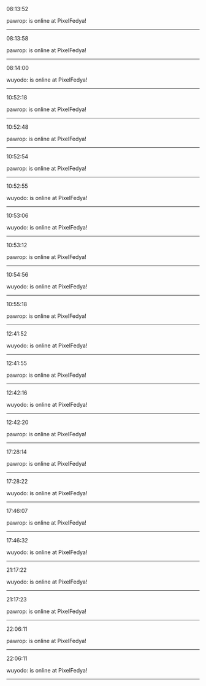 08:13:52

pawrop: is online at PixelFedya!

---

08:13:58

pawrop: is online at PixelFedya!

---

08:14:00

wuyodo: is online at PixelFedya!

---

10:52:18

pawrop: is online at PixelFedya!

---

10:52:48

pawrop: is online at PixelFedya!

---

10:52:54

pawrop: is online at PixelFedya!

---

10:52:55

wuyodo: is online at PixelFedya!

---

10:53:06

wuyodo: is online at PixelFedya!

---

10:53:12

pawrop: is online at PixelFedya!

---

10:54:56

wuyodo: is online at PixelFedya!

---

10:55:18

pawrop: is online at PixelFedya!

---

12:41:52

wuyodo: is online at PixelFedya!

---

12:41:55

pawrop: is online at PixelFedya!

---

12:42:16

wuyodo: is online at PixelFedya!

---

12:42:20

pawrop: is online at PixelFedya!

---

17:28:14

pawrop: is online at PixelFedya!

---

17:28:22

wuyodo: is online at PixelFedya!

---

17:46:07

pawrop: is online at PixelFedya!

---

17:46:32

wuyodo: is online at PixelFedya!

---

21:17:22

wuyodo: is online at PixelFedya!

---

21:17:23

pawrop: is online at PixelFedya!

---

22:06:11

pawrop: is online at PixelFedya!

---

22:06:11

wuyodo: is online at PixelFedya!

---


